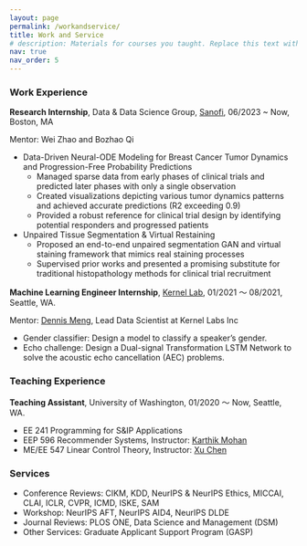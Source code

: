 ```yaml
---
layout: page
permalink: /workandservice/
title: Work and Service
# description: Materials for courses you taught. Replace this text with your description.
nav: true
nav_order: 5
---
```


### **Work Experience**
**Research Internship**, Data & Data Science Group, [Sanofi](https://www.sanofi.com/en), 06/2023 ~ Now, Boston, MA 

Mentor: Wei Zhao and Bozhao Qi
- Data-Driven Neural-ODE Modeling for Breast Cancer Tumor Dynamics and Progression-Free Probability Predictions 
    - Managed sparse data from early phases of clinical trials and predicted later phases with only a single observation
    -	Created visualizations depicting various tumor dynamics patterns and achieved accurate predictions (R2 exceeding 0.9)
    -	Provided a robust reference for clinical trial design by identifying potential responders and progressed patients
- Unpaired Tissue Segmentation & Virtual Restaining 
    - Proposed an end-to-end unpaired segmentation GAN and virtual staining framework that mimics real staining processes
    - Supervised prior works and presented a promising substitute for traditional histopathology methods for clinical trial recruitment

**Machine Learning Engineer Internship**, [Kernel Lab](https://kernellabs.io/), 01/2021 ～ 08/2021, Seattle, WA.

Mentor: [Dennis Meng](https://kernellabs.io/), Lead Data Scientist at Kernel Labs Inc
- Gender classifier: Design a model to classify a speaker’s gender.
- Echo challenge: Design a Dual-signal Transformation LSTM Network to solve the acoustic echo cancellation (AEC) problems.

### **Teaching Experience**
**Teaching Assistant**, University of Washington, 01/2020 ～ Now, Seattle, WA.
- EE 241 Programming for S&IP Applications
- EEP 596 Recommender Systems, Instructor: [Karthik Mohan](https://www.ece.uw.edu/people/karthik-mohan/)
- ME/EE 547 Linear Control Theory, Instructor: [Xu Chen](https://www.macslab.xyz/)

### **Services**
- Conference Reviews: CIKM, KDD, NeurIPS & NeurIPS Ethics, MICCAI, CLAI, ICLR, CVPR, ICMD, ISKE, SAM
- Workshop: NeurIPS AFT, NeurIPS AID4, NeurIPS DLDE
- Journal Reviews: PLOS ONE, Data Science and Management (DSM)
- Other Services: Graduate Applicant Support Program (GASP) 
